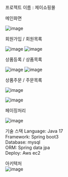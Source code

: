 프로젝트 이름 : 제이쇼핑몰

메인화면

![image](https://github.com/leejunwoo0202/shoppingmall/assets/70324099/3acc8183-9b5e-4415-98f7-315a97ad3980)

회원가입 / 회원목록
 
![image](https://github.com/leejunwoo0202/shoppingmall/assets/70324099/121495de-3aae-4660-8ace-b7841e12b125) ![image](https://github.com/leejunwoo0202/shoppingmall/assets/70324099/994b1afb-b5be-45fd-b897-2052eaa7d590)

상품등록 / 상품목록

![image](https://github.com/leejunwoo0202/shoppingmall/assets/70324099/b8d8052d-774f-4cd2-bfde-fa4903eeb490) 
![image](https://github.com/leejunwoo0202/shoppingmall/assets/70324099/de787f48-e3e1-4daa-afdb-e2980a0adb58)

상품주문 / 주문목록

![image](https://github.com/leejunwoo0202/shoppingmall/assets/70324099/b6913f1f-853e-407a-9b3a-455e4943b245) 

![image](https://github.com/leejunwoo0202/shoppingmall/assets/70324099/0c70f910-2014-4eb0-a7c2-5f2fe932c9a8)

페이징처리

![image](https://github.com/leejunwoo0202/shoppingmall/assets/70324099/5a8d25ed-653e-40eb-97bd-80f736f8c25d)



기술 스택
Language: Java 17<br/>
Framework: Spring boot3<br/>
Database: mysql<br/>
ORM: Spring data jpa<br/>
Deploy: Aws ec2<br/>

아키텍처 
<br/>
![image](https://github.com/leejunwoo0202/shoppingmall/assets/70324099/ce7066a7-70ee-4816-a11c-31cf6273ca70)

